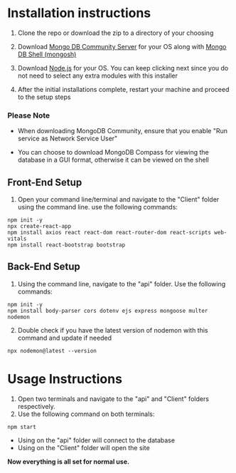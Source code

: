 # Installation instructions

1. Clone the repo or download the zip to a directory of your choosing

2. Download [Mongo DB Community Server](https://www.mongodb.com/try/download/community) for your OS along with [Mongo DB Shell (mongosh)](https://www.mongodb.com/try/download/shell?jmp=docs)

3. Download [Node.js](https://nodejs.org/en/) for your OS. You can keep clicking next since you do not need to select any extra modules with this installer

4. After the initial installations complete, restart your machine and proceed to the setup steps

### Please Note
- When downloading MongoDB Community, ensure that you enable "Run service as Network Service User"

- You can choose to download MongoDB Compass for viewing the database in a GUI format, otherwise 
it can be viewed on the shell



## Front-End Setup
1. Open your command line/terminal and navigate to the "Client" folder using the command line.
use the following commands:
```
npm init -y
npx create-react-app
npm install axios react react-dom react-router-dom react-scripts web-vitals
npm install react-bootstrap bootstrap
```
## Back-End Setup
1. Using the command line, navigate to the "api" folder.
Use the following commands:
```
npm init -y
npm install body-parser cors dotenv ejs express mongoose multer nodemon
```
2. Double check if you have the latest version of nodemon with this command and update if needed
```
npx nodemon@latest --version
```
# Usage Instructions
1. Open two terminals and navigate to the "api" and "Client" folders respectively.
2. Use the following command on both terminals:
```
npm start
```

- Using on the "api" folder will connect to the database
- Using on the "Client" folder will open the site


**Now everything is all set for normal use.**
